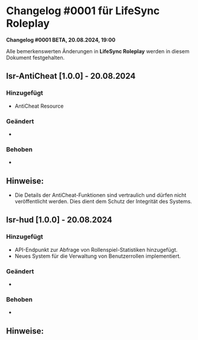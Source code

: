 # Changelog #0001 für LifeSync Roleplay
**Changelog #0001 BETA, 20.08.2024, 19:00**


Alle bemerkenswerten Änderungen in **LifeSync Roleplay** werden in diesem Dokument festgehalten.


## lsr-AntiCheat [1.0.0] - 20.08.2024

### Hinzugefügt
- AntiCheat Resource

### Geändert
-

### Behoben
-

## Hinweise:
- Die Details der AntiCheat-Funktionen sind vertraulich und dürfen nicht veröffentlicht werden. Dies dient dem Schutz der Integrität des Systems.


## lsr-hud [1.0.0] - 20.08.2024

### Hinzugefügt
- API-Endpunkt zur Abfrage von Rollenspiel-Statistiken hinzugefügt.
- Neues System für die Verwaltung von Benutzerrollen implementiert.

### Geändert
-

### Behoben
-

## Hinweise:
